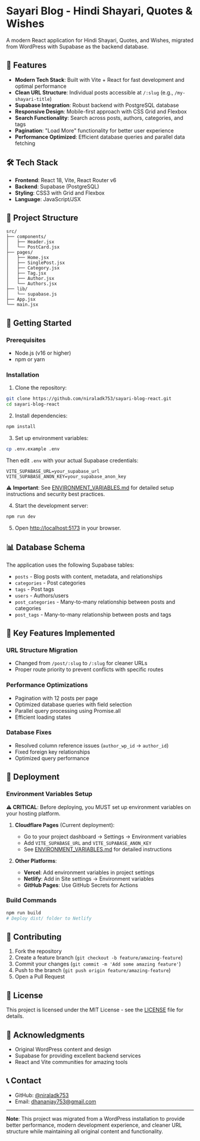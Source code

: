 # Sayari Blog - Hindi Shayari, Quotes & Wishes

A modern React application for Hindi Shayari, Quotes, and Wishes, migrated from WordPress with Supabase as the backend database.

## 🚀 Features

- **Modern Tech Stack**: Built with Vite + React for fast development and optimal performance
- **Clean URL Structure**: Individual posts accessible at `/:slug` (e.g., `/my-shayari-title`)
- **Supabase Integration**: Robust backend with PostgreSQL database
- **Responsive Design**: Mobile-first approach with CSS Grid and Flexbox
- **Search Functionality**: Search across posts, authors, categories, and tags
- **Pagination**: "Load More" functionality for better user experience
- **Performance Optimized**: Efficient database queries and parallel data fetching

## 🛠️ Tech Stack

- **Frontend**: React 18, Vite, React Router v6
- **Backend**: Supabase (PostgreSQL)
- **Styling**: CSS3 with Grid and Flexbox
- **Language**: JavaScript/JSX

## 📁 Project Structure

```
src/
├── components/
│   ├── Header.jsx
│   └── PostCard.jsx
├── pages/
│   ├── Home.jsx
│   ├── SinglePost.jsx
│   ├── Category.jsx
│   ├── Tag.jsx
│   ├── Author.jsx
│   └── Authors.jsx
├── lib/
│   └── supabase.js
├── App.jsx
└── main.jsx
```

## 🚀 Getting Started

### Prerequisites

- Node.js (v16 or higher)
- npm or yarn

### Installation

1. Clone the repository:
```bash
git clone https://github.com/niraladk753/sayari-blog-react.git
cd sayari-blog-react
```

2. Install dependencies:
```bash
npm install
```

3. Set up environment variables:
```bash
cp .env.example .env
```
Then edit `.env` with your actual Supabase credentials:
```env
VITE_SUPABASE_URL=your_supabase_url
VITE_SUPABASE_ANON_KEY=your_supabase_anon_key
```

⚠️ **Important**: See [ENVIRONMENT_VARIABLES.md](./ENVIRONMENT_VARIABLES.md) for detailed setup instructions and security best practices.

4. Start the development server:
```bash
npm run dev
```

5. Open [http://localhost:5173](http://localhost:5173) in your browser.

## 📊 Database Schema

The application uses the following Supabase tables:
- `posts` - Blog posts with content, metadata, and relationships
- `categories` - Post categories
- `tags` - Post tags
- `users` - Authors/users
- `post_categories` - Many-to-many relationship between posts and categories
- `post_tags` - Many-to-many relationship between posts and tags

## 🔧 Key Features Implemented

### URL Structure Migration
- Changed from `/post/:slug` to `/:slug` for cleaner URLs
- Proper route priority to prevent conflicts with specific routes

### Performance Optimizations
- Pagination with 12 posts per page
- Optimized database queries with field selection
- Parallel query processing using Promise.all
- Efficient loading states

### Database Fixes
- Resolved column reference issues (`author_wp_id` → `author_id`)
- Fixed foreign key relationships
- Optimized query performance

## 🚀 Deployment

### Environment Variables Setup
**⚠️ CRITICAL**: Before deploying, you MUST set up environment variables on your hosting platform.

1. **Cloudflare Pages** (Current deployment):
   - Go to your project dashboard → Settings → Environment variables
   - Add `VITE_SUPABASE_URL` and `VITE_SUPABASE_ANON_KEY`
   - See [ENVIRONMENT_VARIABLES.md](./ENVIRONMENT_VARIABLES.md) for detailed instructions

2. **Other Platforms**:
   - **Vercel**: Add environment variables in project settings
   - **Netlify**: Add in Site settings → Environment variables
   - **GitHub Pages**: Use GitHub Secrets for Actions

### Build Commands
```bash
npm run build
# Deploy dist/ folder to Netlify
```

## 🤝 Contributing

1. Fork the repository
2. Create a feature branch (`git checkout -b feature/amazing-feature`)
3. Commit your changes (`git commit -m 'Add some amazing feature'`)
4. Push to the branch (`git push origin feature/amazing-feature`)
5. Open a Pull Request

## 📝 License

This project is licensed under the MIT License - see the [LICENSE](LICENSE) file for details.

## 🙏 Acknowledgments

- Original WordPress content and design
- Supabase for providing excellent backend services
- React and Vite communities for amazing tools

## 📞 Contact

- GitHub: [@niraladk753](https://github.com/niraladk753)
- Email: dhananjay753@gmail.com

---

**Note**: This project was migrated from a WordPress installation to provide better performance, modern development experience, and cleaner URL structure while maintaining all original content and functionality.
